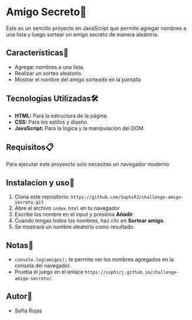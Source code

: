 # Amigo Secreto🎉
Este es un sencillo proyecto en JavaScript que permite agregar nombres a una lista y luego sortear un amigo secreto de manera aleatoria.

## Características🚀
- Agregar nombres a una lista.
- Realizar un sorteo aleatorio.
- Mostrar el nombre del amigo sorteado en la pantalla

## Tecnologias Utilizadas🛠️
- **HTML:** Para la estructura de la página.
- **CSS:** Para los estilos y diseño.
- **JavaScript:** Para la logica y la manipulacion del DOM

## Requisitos📋
Para ejecutar este proyexcto solo necesitas un navegador moderno

## Instalacion y uso🔧
1. Clona este repositorio: `https://github.com/SophiRJ/challenge-amigo-secreto.git`
2. Abre el archivo `index.html` en tu navegador
3. Escribe los nombre en el input y presiona **Añadir**
4. Cuando tengas todos los nombres, haz clic en **Sortear amigo**.
5. Se mostrará un nombre aleatorio como resultado.

## Notas📝 
- `console.log(amigos);` te permite ver los nombres agregados en la consola del navegador.
- Prueba el juego en el enlace `https://sophirj.github.io/challenge-amigo-secreto/`.
## Autor📌
- Sofia Rojas

